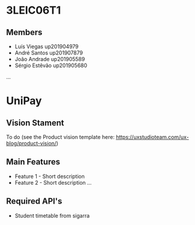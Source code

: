 # 3LEIC06T1

## Members

- Luís Viegas up201904979
- André Santos up201907879
- João Andrade up201905589
- Sérgio Estêvão up201905680

...

# UniPay

## Vision Stament
To do (see the Product vision template here: https://uxstudioteam.com/ux-blog/product-vision/)

## Main Features
 - Feature 1 - Short description
 - Feature 2 - Short description
...

## Required API's
- Student timetable from sigarra
